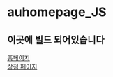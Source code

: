 # auhomepage_JS


## 이곳에 빌드 되어있습니다

[홈페이지](https://audiscordbot.xyz/)<br>
[상점 페이지](https://shop.audiscordbot.xyz/)
